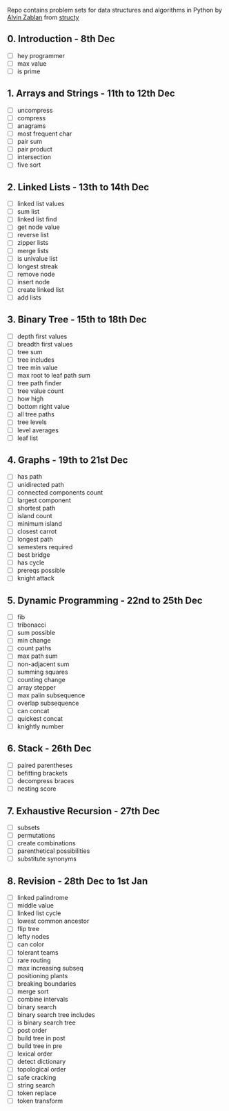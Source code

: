 Repo contains problem sets for data structures and algorithms in Python by [Alvin Zablan](https://github.com/alvin-the-programmer) from [structy](https://www.structy.net/)

## 0. Introduction - 8th Dec
- [ ] hey programmer
- [ ] max value
- [ ] is prime

## 1. Arrays and Strings - 11th to 12th Dec
- [ ] uncompress
- [ ] compress
- [ ] anagrams
- [ ] most frequent char
- [ ] pair sum
- [ ] pair product
- [ ] intersection
- [ ] five sort

## 2. Linked Lists - 13th to 14th Dec
- [ ] linked list values
- [ ] sum list
- [ ] linked list find
- [ ] get node value
- [ ] reverse list
- [ ] zipper lists
- [ ] merge lists
- [ ] is univalue list
- [ ] longest streak
- [ ] remove node
- [ ] insert node
- [ ] create linked list
- [ ] add lists

## 3. Binary Tree - 15th to 18th Dec
- [ ] depth first values
- [ ] breadth first values
- [ ] tree sum
- [ ] tree includes
- [ ] tree min value
- [ ] max root to leaf path sum
- [ ] tree path finder
- [ ] tree value count
- [ ] how high
- [ ] bottom right value
- [ ] all tree paths
- [ ] tree levels
- [ ] level averages
- [ ] leaf list

## 4. Graphs - 19th to 21st Dec
- [ ] has path
- [ ] unidirected path
- [ ] connected components count
- [ ] largest component
- [ ] shortest path
- [ ] island count
- [ ] minimum island
- [ ] closest carrot
- [ ] longest path
- [ ] semesters required
- [ ] best bridge
- [ ] has cycle
- [ ] prereqs possible
- [ ] knight attack

## 5. Dynamic Programming - 22nd to 25th Dec
- [ ] fib
- [ ] tribonacci
- [ ] sum possible
- [ ] min change
- [ ] count paths
- [ ] max path sum
- [ ] non-adjacent sum
- [ ] summing squares
- [ ] counting change
- [ ] array stepper
- [ ] max palin subsequence
- [ ] overlap subsequence
- [ ] can concat
- [ ] quickest concat
- [ ] knightly number

## 6. Stack - 26th Dec
- [ ] paired parentheses
- [ ] befitting brackets
- [ ] decompress braces
- [ ] nesting score

## 7. Exhaustive Recursion - 27th Dec
- [ ] subsets
- [ ] permutations
- [ ] create combinations
- [ ] parenthetical possibilities
- [ ] substitute synonyms

## 8. Revision - 28th Dec to 1st Jan
- [ ] linked palindrome
- [ ] middle value
- [ ] linked list cycle
- [ ] lowest common ancestor
- [ ] flip tree
- [ ] lefty nodes
- [ ] can color
- [ ] tolerant teams
- [ ] rare routing
- [ ] max increasing subseq
- [ ] positioning plants
- [ ] breaking boundaries
- [ ] merge sort
- [ ] combine intervals
- [ ] binary search
- [ ] binary search tree includes
- [ ] is binary search tree
- [ ] post order
- [ ] build tree in post
- [ ] build tree in pre
- [ ] lexical order
- [ ] detect dictionary
- [ ] topological order
- [ ] safe cracking
- [ ] string search
- [ ] token replace
- [ ] token transform